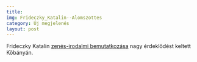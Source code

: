```yaml
---
title: 
img: Frideczky_Katalin--Alomszottes
category: Új megjelenés
layout: post
---
```

Frideczky Katalin <a href='http://www.10kerkult.hu/muvelodes-muveszet/26-irodalom-anyanyelv/4564-frideczky-katalin-eletes-irodalma.html' target='_blank'>zenés-irodalmi bemutatkozása</a> nagy érdeklődést keltett Kőbányán. 

